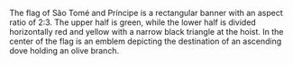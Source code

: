 The flag of São Tomé and Príncipe is a rectangular banner with an aspect ratio of 2:3. The upper half is green, while the lower half is divided horizontally red and yellow with a narrow black triangle at the hoist. In the center of the flag is an emblem depicting the destination of an ascending dove holding an olive branch.